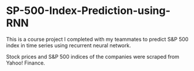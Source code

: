 # SP-500-Index-Prediction-using-RNN

This is a course project I completed with my teammates to predict S&P 500 index in time series using recurrent neural network.

Stock prices and S&P 500 indices of the companies were scraped from Yahoo! Finance.
